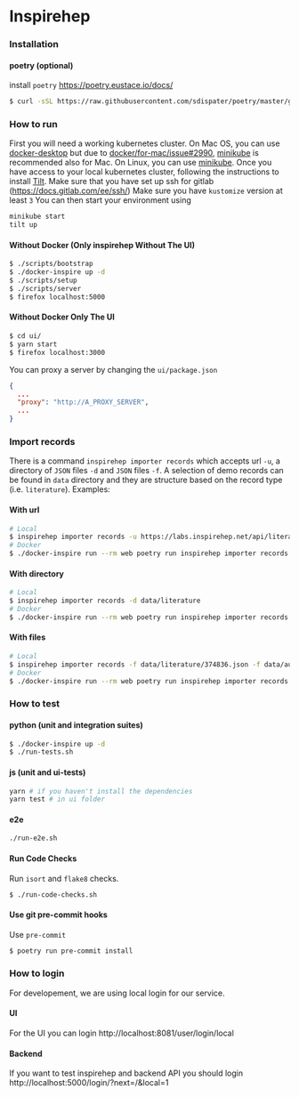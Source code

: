 # Inspirehep

### Installation

#### poetry (optional)

install `poetry` https://poetry.eustace.io/docs/

```bash
$ curl -sSL https://raw.githubusercontent.com/sdispater/poetry/master/get-poetry.py | python -
```

### How to run

First you will need a working kubernetes cluster.
On Mac OS, you can use [docker-desktop](https://www.docker.com/products/docker-desktop) but due to [docker/for-mac/issue#2990](https://github.com/docker/for-mac/issues/2990), [minikube](https://minikube.sigs.k8s.io/docs/start/macos/) is recommended also for Mac.
On Linux, you can use [minikube](https://kubernetes.io/docs/setup/learning-environment/minikube/).
Once you have access to your local kubernetes cluster, following the instructions to install [Tilt](https://docs.tilt.dev/install.html).
Make sure that you have set up ssh for gitlab (https://docs.gitlab.com/ee/ssh/)
Make sure you have `kustomize` version at least `3`
You can then start your environment using

```bash
minikube start
tilt up
```

#### Without Docker (Only inspirehep Without The UI)

```bash
$ ./scripts/bootstrap
$ ./docker-inspire up -d
$ ./scripts/setup
$ ./scripts/server
$ firefox localhost:5000
```

#### Without Docker Only The UI

```bash
$ cd ui/
$ yarn start
$ firefox localhost:3000
```

You can proxy a server by changing the `ui/package.json`

```json
{
  ...
  "proxy": "http://A_PROXY_SERVER",
  ...
}
```

### Import records

There is a command `inspirehep importer records` which accepts url `-u`, a directory of `JSON` files `-d` and `JSON` files `-f`.
A selection of demo records can be found in `data` directory and they are structure based on the record type (i.e. `literature`). Examples:

#### With url

```bash
# Local
$ inspirehep importer records -u https://labs.inspirehep.net/api/literature/20 -u https://labs.inspirehep.net/api/literature/1726642
# Docker
$ ./docker-inspire run --rm web poetry run inspirehep importer records -u https://labs.inspirehep.net/api/literature/20 -u https://labs.inspirehep.net/api/literature/1726642
```

#### With directory

```bash
# Local
$ inspirehep importer records -d data/literature
# Docker
$ ./docker-inspire run --rm web poetry run inspirehep importer records -d data/literature
```

#### With files

```bash
# Local
$ inspirehep importer records -f data/literature/374836.json -f data/authors/999108.json
# Docker
$ ./docker-inspire run --rm web poetry run inspirehep importer records -f data/literature/374836.json -f data/authors/999108.json
```

### How to test

#### python (unit and integration suites)

```bash
$ ./docker-inspire up -d
$ ./run-tests.sh
```

#### js (unit and ui-tests)

```bash
yarn # if you haven't install the dependencies
yarn test # in ui folder
```

#### e2e

```bash
./run-e2e.sh
```

#### Run Code Checks

Run `isort` and `flake8` checks.

```bash
$ ./run-code-checks.sh
```

#### Use git pre-commit hooks

Use `pre-commit`

```bash
$ poetry run pre-commit install
```

### How to login

For developement, we are using local login for our service.

#### UI

For the UI you can login http://localhost:8081/user/login/local

#### Backend

If you want to test inspirehep and backend API you should login http://localhost:5000/login/?next=/&local=1
